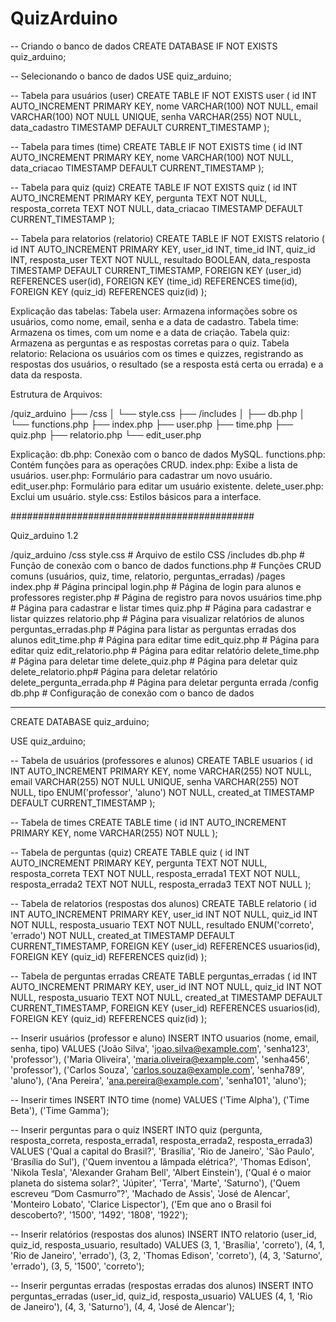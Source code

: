 # QuizArduino
 
-- Criando o banco de dados
CREATE DATABASE IF NOT EXISTS quiz_arduino;

-- Selecionando o banco de dados
USE quiz_arduino;

-- Tabela para usuários (user)
CREATE TABLE IF NOT EXISTS user (
    id INT AUTO_INCREMENT PRIMARY KEY,
    nome VARCHAR(100) NOT NULL,
    email VARCHAR(100) NOT NULL UNIQUE,
    senha VARCHAR(255) NOT NULL,
    data_cadastro TIMESTAMP DEFAULT CURRENT_TIMESTAMP
);

-- Tabela para times (time)
CREATE TABLE IF NOT EXISTS time (
    id INT AUTO_INCREMENT PRIMARY KEY,
    nome VARCHAR(100) NOT NULL,
    data_criacao TIMESTAMP DEFAULT CURRENT_TIMESTAMP
);

-- Tabela para quiz (quiz)
CREATE TABLE IF NOT EXISTS quiz (
    id INT AUTO_INCREMENT PRIMARY KEY,
    pergunta TEXT NOT NULL,
    resposta_correta TEXT NOT NULL,
    data_criacao TIMESTAMP DEFAULT CURRENT_TIMESTAMP
);

-- Tabela para relatorios (relatorio)
CREATE TABLE IF NOT EXISTS relatorio (
    id INT AUTO_INCREMENT PRIMARY KEY,
    user_id INT,
    time_id INT,
    quiz_id INT,
    resposta_user TEXT NOT NULL,
    resultado BOOLEAN,
    data_resposta TIMESTAMP DEFAULT CURRENT_TIMESTAMP,
    FOREIGN KEY (user_id) REFERENCES user(id),
    FOREIGN KEY (time_id) REFERENCES time(id),
    FOREIGN KEY (quiz_id) REFERENCES quiz(id)
);


Explicação das tabelas:
Tabela user: Armazena informações sobre os usuários, como nome, email, senha e a data de cadastro.
Tabela time: Armazena os times, com um nome e a data de criação.
Tabela quiz: Armazena as perguntas e as respostas corretas para o quiz.
Tabela relatorio: Relaciona os usuários com os times e quizzes, registrando as respostas dos usuários, o resultado (se a resposta está certa ou errada) e a data da resposta.


Estrutura de Arquivos:

/quiz_arduino
  ├── /css
  │    └── style.css
  ├── /includes
  │    ├── db.php
  │    └── functions.php
  ├── index.php
  ├── user.php
  ├── time.php
  ├── quiz.php
  ├── relatorio.php
  └── edit_user.php

Explicação:
db.php: Conexão com o banco de dados MySQL.
functions.php: Contém funções para as operações CRUD.
index.php: Exibe a lista de usuários.
user.php: Formulário para cadastrar um novo usuário.
edit_user.php: Formulário para editar um usuário existente.
delete_user.php: Exclui um usuário.
style.css: Estilos básicos para a interface.

############################################

Quiz_arduino 1.2

/quiz_arduino
    /css
        style.css           # Arquivo de estilo CSS
    /includes
        db.php              # Função de conexão com o banco de dados
        functions.php       # Funções CRUD comuns (usuários, quiz, time, relatorio, perguntas_erradas)
    /pages
        index.php           # Página principal
        login.php           # Página de login para alunos e professores
        register.php        # Página de registro para novos usuários
        time.php            # Página para cadastrar e listar times
        quiz.php            # Página para cadastrar e listar quizzes
        relatorio.php       # Página para visualizar relatórios de alunos
        perguntas_erradas.php # Página para listar as perguntas erradas dos alunos
        edit_time.php       # Página para editar time
        edit_quiz.php       # Página para editar quiz
        edit_relatorio.php  # Página para editar relatório
        delete_time.php     # Página para deletar time
        delete_quiz.php     # Página para deletar quiz
        delete_relatorio.php# Página para deletar relatório
        delete_pergunta_errada.php # Página para deletar pergunta errada
    /config
        db.php              # Configuração de conexão com o banco de dados

----------------------------
CREATE DATABASE quiz_arduino;

USE quiz_arduino;

-- Tabela de usuários (professores e alunos)
CREATE TABLE usuarios (
    id INT AUTO_INCREMENT PRIMARY KEY,
    nome VARCHAR(255) NOT NULL,
    email VARCHAR(255) NOT NULL UNIQUE,
    senha VARCHAR(255) NOT NULL,
    tipo ENUM('professor', 'aluno') NOT NULL,
    created_at TIMESTAMP DEFAULT CURRENT_TIMESTAMP
);

-- Tabela de times
CREATE TABLE time (
    id INT AUTO_INCREMENT PRIMARY KEY,
    nome VARCHAR(255) NOT NULL
);

-- Tabela de perguntas (quiz)
CREATE TABLE quiz (
    id INT AUTO_INCREMENT PRIMARY KEY,
    pergunta TEXT NOT NULL,
    resposta_correta TEXT NOT NULL,
    resposta_errada1 TEXT NOT NULL,
    resposta_errada2 TEXT NOT NULL,
    resposta_errada3 TEXT NOT NULL
);

-- Tabela de relatorios (respostas dos alunos)
CREATE TABLE relatorio (
    id INT AUTO_INCREMENT PRIMARY KEY,
    user_id INT NOT NULL,
    quiz_id INT NOT NULL,
    resposta_usuario TEXT NOT NULL,
    resultado ENUM('correto', 'errado') NOT NULL,
    created_at TIMESTAMP DEFAULT CURRENT_TIMESTAMP,
    FOREIGN KEY (user_id) REFERENCES usuarios(id),
    FOREIGN KEY (quiz_id) REFERENCES quiz(id)
);

-- Tabela de perguntas erradas
CREATE TABLE perguntas_erradas (
    id INT AUTO_INCREMENT PRIMARY KEY,
    user_id INT NOT NULL,
    quiz_id INT NOT NULL,
    resposta_usuario TEXT NOT NULL,
    created_at TIMESTAMP DEFAULT CURRENT_TIMESTAMP,
    FOREIGN KEY (user_id) REFERENCES usuarios(id),
    FOREIGN KEY (quiz_id) REFERENCES quiz(id)
);

-- Inserir usuários (professor e aluno)
INSERT INTO usuarios (nome, email, senha, tipo)
VALUES
    ('João Silva', 'joao.silva@example.com', 'senha123', 'professor'),
    ('Maria Oliveira', 'maria.oliveira@example.com', 'senha456', 'professor'),
    ('Carlos Souza', 'carlos.souza@example.com', 'senha789', 'aluno'),
    ('Ana Pereira', 'ana.pereira@example.com', 'senha101', 'aluno');

-- Inserir times
INSERT INTO time (nome)
VALUES
    ('Time Alpha'),
    ('Time Beta'),
    ('Time Gamma');

-- Inserir perguntas para o quiz
INSERT INTO quiz (pergunta, resposta_correta, resposta_errada1, resposta_errada2, resposta_errada3)
VALUES
    ('Qual a capital do Brasil?', 'Brasília', 'Rio de Janeiro', 'São Paulo', 'Brasília do Sul'),
    ('Quem inventou a lâmpada elétrica?', 'Thomas Edison', 'Nikola Tesla', 'Alexander Graham Bell', 'Albert Einstein'),
    ('Qual é o maior planeta do sistema solar?', 'Júpiter', 'Terra', 'Marte', 'Saturno'),
    ('Quem escreveu “Dom Casmurro”?', 'Machado de Assis', 'José de Alencar', 'Monteiro Lobato', 'Clarice Lispector'),
    ('Em que ano o Brasil foi descoberto?', '1500', '1492', '1808', '1922');

-- Inserir relatórios (respostas dos alunos)
INSERT INTO relatorio (user_id, quiz_id, resposta_usuario, resultado)
VALUES
    (3, 1, 'Brasília', 'correto'),
    (4, 1, 'Rio de Janeiro', 'errado'),
    (3, 2, 'Thomas Edison', 'correto'),
    (4, 3, 'Saturno', 'errado'),
    (3, 5, '1500', 'correto');

-- Inserir perguntas erradas (respostas erradas dos alunos)
INSERT INTO perguntas_erradas (user_id, quiz_id, resposta_usuario)
VALUES
    (4, 1, 'Rio de Janeiro'),
    (4, 3, 'Saturno'),
    (4, 4, 'José de Alencar');


